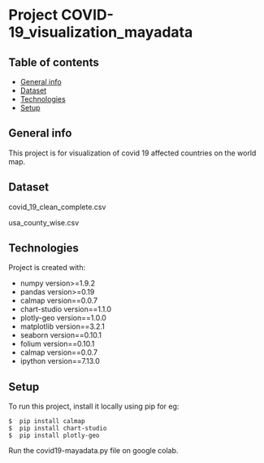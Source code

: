 # Project COVID-19_visualization_mayadata


## Table of contents
* [General info](#general-info)
* [Dataset](#dataset)
* [Technologies](#technologies)
* [Setup](#setup)

## General info
This project is for visualization of covid 19 affected countries on the world map.

## Dataset
covid_19_clean_complete.csv

usa_county_wise.csv
	
## Technologies
Project is created with:
* numpy version>=1.9.2
* pandas version>=0.19
* calmap version==0.0.7
* chart-studio version==1.1.0
* plotly-geo version==1.0.0
* matplotlib version==3.2.1
* seaborn version==0.10.1
* folium version==0.10.1
* calmap version==0.0.7
* ipython version==7.13.0
	
## Setup
To run this project, install it locally using pip for eg:
```
$  pip install calmap
$  pip install chart-studio
$  pip install plotly-geo
```
Run the covid19-mayadata.py file on google colab.
